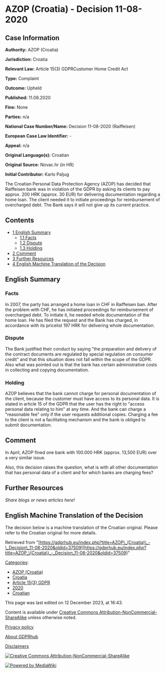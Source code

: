 # AZOP (Croatia) - Decision 11-08-2020

## Case Information

**Authority:** AZOP (Croatia)

**Jurisdiction:** Croatia

**Relevant Law:** Article 15(3) GDPRCustomer Home Credit Act

**Type:** Complaint

**Outcome:** Upheld

**Published:** 11.08.2020

**Fine:** None

**Parties:** n/a

**National Case Number/Name:** Decision 11-08-2020 (Raiffeisen)

**European Case Law Identifier:** -

**Appeal:** n/a

**Original Language(s):** Croatian

**Original Source:** Novac.hr (in HR)

**Initial Contributor:** Karlo Paljug

The Croatian Personal Data Protection Agency (AZOP) has decided that Raiffeisen bank was in violation of the GDPR by asking its clients to pay approx. 200 HRK (approx. 30 EUR) for delivering documentation regarding a home loan. The client needed it to initiate proceedings for reimbursement of overcharged debt. The Bank says it will not give up its current practice.

## Contents

*   [1 English Summary](#English_Summary)
    *   [1.1 Facts](#Facts)
    *   [1.2 Dispute](#Dispute)
    *   [1.3 Holding](#Holding)
*   [2 Comment](#Comment)
*   [3 Further Resources](#Further_Resources)
*   [4 English Machine Translation of the Decision](#English_Machine_Translation_of_the_Decision)

## English Summary

### Facts

In 2007, the party has arranged a home loan in CHF in Raiffeisen ban. After the problem with CHF, he has initiated proceedings for reimbursement of overcharged debt. To initiate it, he needed whole documentation of the home loan. He has filed the request and the Bank has charged, in accordance with its pricelist 197 HRK for delivering whole documentation.

### Dispute

The Bank justified their conduct by saying "the preparation and delivery of the contract documents are regulated by special regulation on consumer credit" and that this situation does not fall within the scope of the GDPR. Also what was pointed out is that the bank has certain administrative costs in collecting and copying documentation.

### Holding

AZOP believes that the bank cannot charge for personal documentation of the client, because the customer must have access to its personal data. It is stated in article 15 of the GDPR that the user has the right to "access personal data relating to him" at any time. And the bank can charge a "reasonable fee" only if the user requests additional copies. Charging a fee to the client is not a facilitating mechanism and the bank is obliged to submit documentation.

## Comment

In April, AZOP fined one bank with 100.000 HRK (approx. 13,500 EUR) over a very similar issue.

Also, this decision raises the question, what is with all other documentation that has personal data of a client and for which banks are charging fees?

## Further Resources

_Share blogs or news articles here!_

## English Machine Translation of the Decision

The decision below is a machine translation of the Croatian original. Please refer to the Croatian original for more details.

Retrieved from "[https://gdprhub.eu/index.php?title=AZOP\_(Croatia)\_-\_Decision\_11-08-2020&oldid=37509](https://gdprhub.eu/index.php?title=AZOP_\(Croatia\)_-_Decision_11-08-2020&oldid=37509)"

[Categories](/index.php?title=Special:Categories "Special:Categories"):

*   [AZOP (Croatia)](/index.php?title=Category:AZOP_\(Croatia\) "Category:AZOP (Croatia)")
*   [Croatia](/index.php?title=Category:Croatia "Category:Croatia")
*   [Article 15(3) GDPR](/index.php?title=Category:Article_15\(3\)_GDPR "Category:Article 15(3) GDPR")
*   [2020](/index.php?title=Category:2020 "Category:2020")
*   [Croatian](/index.php?title=Category:Croatian "Category:Croatian")

This page was last edited on 12 December 2023, at 16:43.

Content is available under [Creative Commons Attribution-NonCommercial-ShareAlike](https://creativecommons.org/licenses/by-nc-sa/4.0/) unless otherwise noted.

[Privacy policy](/index.php?title=GDPRhub:Privacy_policy)

[About GDPRhub](/index.php?title=GDPRhub:About)

[Disclaimers](/index.php?title=GDPRhub:General_disclaimer)

[![Creative Commons Attribution-NonCommercial-ShareAlike](/resources/assets/licenses/cc-by-nc-sa.png)](https://creativecommons.org/licenses/by-nc-sa/4.0/)

[![Powered by MediaWiki](/resources/assets/poweredby_mediawiki_88x31.png)](https://www.mediawiki.org/)